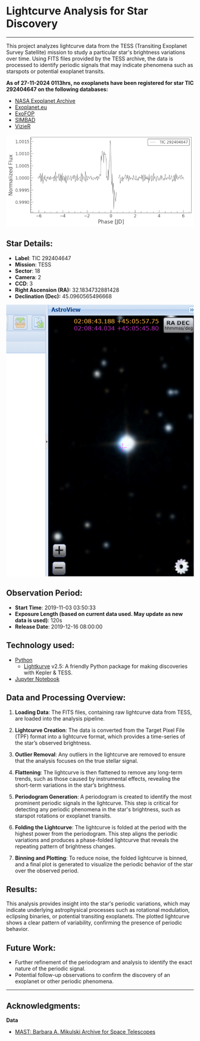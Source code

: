 # Lightcurve Analysis for Star Discovery
***

This project analyzes lightcurve data from the TESS (Transiting Exoplanet Survey Satellite) mission to study a particular star's brightness variations over time. Using FITS files provided by the TESS archive, the data is processed to identify periodic signals that may indicate phenomena such as starspots or potential exoplanet transits.

**As of 27-11-2024 0113hrs, no exoplanets have been registered for star TIC 292404647 on the following databases:**
- [NASA Exoplanet Archive](https://exoplanetarchive.ipac.caltech.edu/)
- [Exoplanet.eu](https://exoplanet.eu/catalog/)
- [ExoFOP](https://exofop.ipac.caltech.edu/tess/)
- [SIMBAD](https://simbad.u-strasbg.fr/simbad/sim-fcoo)
- [VizieR](https://vizier.cds.unistra.fr/viz-bin/VizieR)

<div align="center">
  <img src="./output.png" alt="TIC 292404647 Lightcurve" />
</div>

## Star Details:
- **Label**: TIC 292404647
- **Mission**: TESS
- **Sector**: 18
- **Camera**: 2
- **CCD**: 3
- **Right Ascension (RA):** 32.1834732881428
- **Declination (Dec):** 45.0960565496668

<div align="center">
  <img src="AstroView.png" alt="TIC 292404647 AstroView image" />
</div>

## Observation Period:
- **Start Time**: 2019-11-03 03:50:33
- **Exposure Length (based on current data used. May update as new data is used)**: 120s 
- **Release Date**: 2019-12-16 08:00:00

## Technology used:
- [Python](https://www.python.org/)
  - [Lightkurve](https://lightkurve.github.io/lightkurve/) v2.5: A friendly Python package for making discoveries with Kepler & TESS.
- [Jupyter Notebook](https://jupyter.org/)
## Data and Processing Overview:

1. **Loading Data**: The FITS files, containing raw lightcurve data from TESS, are loaded into the analysis pipeline.
   
2. **Lightcurve Creation**: The data is converted from the Target Pixel File (TPF) format into a lightcurve format, which provides a time-series of the star’s observed brightness.

3. **Outlier Removal**: Any outliers in the lightcurve are removed to ensure that the analysis focuses on the true stellar signal.

4. **Flattening**: The lightcurve is then flattened to remove any long-term trends, such as those caused by instrumental effects, revealing the short-term variations in the star’s brightness.

5. **Periodogram Generation**: A periodogram is created to identify the most prominent periodic signals in the lightcurve. This step is critical for detecting any periodic phenomena in the star's brightness, such as starspot rotations or exoplanet transits.

6. **Folding the Lightcurve**: The lightcurve is folded at the period with the highest power from the periodogram. This step aligns the periodic variations and produces a phase-folded lightcurve that reveals the repeating pattern of brightness changes.

7. **Binning and Plotting**: To reduce noise, the folded lightcurve is binned, and a final plot is generated to visualize the periodic behavior of the star over the observed period.

## Results:
This analysis provides insight into the star's periodic variations, which may indicate underlying astrophysical processes such as rotational modulation, eclipsing binaries, or potential transiting exoplanets. The plotted lightcurve shows a clear pattern of variability, confirming the presence of periodic behavior.

## Future Work:
- Further refinement of the periodogram and analysis to identify the exact nature of the periodic signal.
- Potential follow-up observations to confirm the discovery of an exoplanet or other periodic phenomena.
***

## Acknowledgments:
**Data**
- [MAST: Barbara A. Mikulski Archive for Space Telescopes](https://mast.stsci.edu/portal/Mashup/Clients/Mast/Portal.html)
